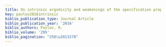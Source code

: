 ```yaml
---
title: On intrinsic ergodicity and weakenings of the specification property
key: pavlov2016intrinsic
biblio_publication_type: Journal Article
biblio_publication_year: '2016'
biblio_authors: Pavlov, R.
biblio_volume: '295'
biblio_pagination: "250\u2013270"
---
```


